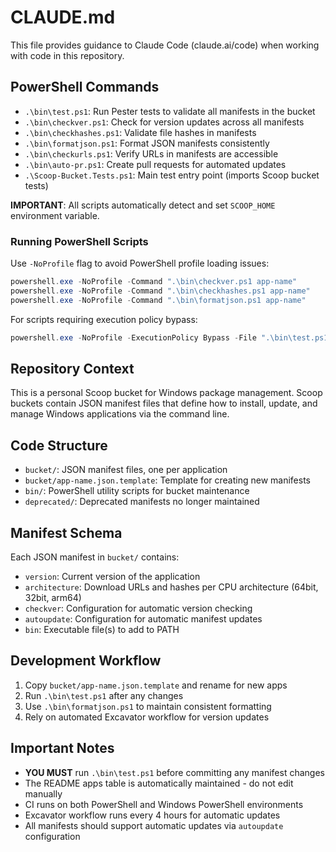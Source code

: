 # CLAUDE.md

This file provides guidance to Claude Code (claude.ai/code) when working with code in this repository.

## PowerShell Commands

- `.\bin\test.ps1`: Run Pester tests to validate all manifests in the bucket
- `.\bin\checkver.ps1`: Check for version updates across all manifests
- `.\bin\checkhashes.ps1`: Validate file hashes in manifests
- `.\bin\formatjson.ps1`: Format JSON manifests consistently
- `.\bin\checkurls.ps1`: Verify URLs in manifests are accessible
- `.\bin\auto-pr.ps1`: Create pull requests for automated updates
- `.\Scoop-Bucket.Tests.ps1`: Main test entry point (imports Scoop bucket tests)

**IMPORTANT**: All scripts automatically detect and set `SCOOP_HOME` environment variable.

### Running PowerShell Scripts

Use `-NoProfile` flag to avoid PowerShell profile loading issues:
```powershell
powershell.exe -NoProfile -Command ".\bin\checkver.ps1 app-name"
powershell.exe -NoProfile -Command ".\bin\checkhashes.ps1 app-name"
powershell.exe -NoProfile -Command ".\bin\formatjson.ps1 app-name"
```

For scripts requiring execution policy bypass:
```powershell
powershell.exe -NoProfile -ExecutionPolicy Bypass -File ".\bin\test.ps1"
```

## Repository Context

This is a personal Scoop bucket for Windows package management. Scoop buckets contain JSON manifest files that define how to install, update, and manage Windows applications via the command line.

## Code Structure

- `bucket/`: JSON manifest files, one per application
- `bucket/app-name.json.template`: Template for creating new manifests
- `bin/`: PowerShell utility scripts for bucket maintenance
- `deprecated/`: Deprecated manifests no longer maintained

## Manifest Schema

Each JSON manifest in `bucket/` contains:
- `version`: Current version of the application
- `architecture`: Download URLs and hashes per CPU architecture (64bit, 32bit, arm64)
- `checkver`: Configuration for automatic version checking
- `autoupdate`: Configuration for automatic manifest updates
- `bin`: Executable file(s) to add to PATH

## Development Workflow

1. Copy `bucket/app-name.json.template` and rename for new apps
2. Run `.\bin\test.ps1` after any changes
3. Use `.\bin\formatjson.ps1` to maintain consistent formatting
4. Rely on automated Excavator workflow for version updates

## Important Notes

- **YOU MUST** run `.\bin\test.ps1` before committing any manifest changes
- The README apps table is automatically maintained - do not edit manually
- CI runs on both PowerShell and Windows PowerShell environments
- Excavator workflow runs every 4 hours for automatic updates
- All manifests should support automatic updates via `autoupdate` configuration
